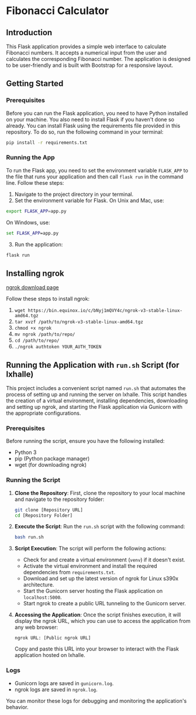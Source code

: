 # Fibonacci Calculator

## Introduction
This Flask application provides a simple web interface to calculate Fibonacci numbers. It accepts a numerical input from the user and calculates the corresponding Fibonacci number. The application is designed to be user-friendly and is built with Bootstrap for a responsive layout.

## Getting Started

### Prerequisites
Before you can run the Flask application, you need to have Python installed on your machine. You also need to install Flask if you haven't done so already. You can install Flask using the requirements file provided in this repository. To do so, run the following command in your terminal:

```bash
pip install -r requirements.txt
```

### Running the App
To run the Flask app, you need to set the environment variable `FLASK_APP` to the file that runs your application and then call `flask run` in the command line. Follow these steps:

1. Navigate to the project directory in your terminal.
2. Set the environment variable for Flask. On Unix and Mac, use:

```bash
export FLASK_APP=app.py
```

On Windows, use:

```cmd
set FLASK_APP=app.py
```

3. Run the application:

```bash
flask run
```
## Installing ngrok
[ngrok download page](https://ngrok.com/download)

Follow these steps to install ngrok:

1. `wget https://bin.equinox.io/c/bNyj1mQVY4c/ngrok-v3-stable-linux-amd64.tgz`
2. `tar xvzf /path/to/ngrok-v3-stable-linux-amd64.tgz`
3. `chmod +x ngrok`
4. `mv ngrok /path/to/repo/`
5. `cd /path/to/repo/`
6. `./ngrok authtoken YOUR_AUTH_TOKEN`

## Running the Application with `run.sh` Script (for lxhalle)

This project includes a convenient script named `run.sh` that automates the process of setting up and running the server on lxhalle. This script handles the creation of a virtual environment, installing dependencies, downloading and setting up ngrok, and starting the Flask application via Gunicorn with the appropriate configurations.

### Prerequisites

Before running the script, ensure you have the following installed:
- Python 3
- pip (Python package manager)
- wget (for downloading ngrok)

### Running the Script

1. **Clone the Repository**:
   First, clone the repository to your local machine and navigate to the repository folder:

   ```bash
   git clone [Repository URL]
   cd [Repository Folder]
   ```

2. **Execute the Script**:
   Run the `run.sh` script with the following command:

   ```bash
   bash run.sh
   ```

3. **Script Execution**:
   The script will perform the following actions:
   - Check for and create a virtual environment (`venv`) if it doesn't exist.
   - Activate the virtual environment and install the required dependencies from `requirements.txt`.
   - Download and set up the latest version of ngrok for Linux s390x architecture.
   - Start the Gunicorn server hosting the Flask application on `localhost:5000`.
   - Start ngrok to create a public URL tunneling to the Gunicorn server.

4. **Accessing the Application**:
   Once the script finishes execution, it will display the ngrok URL, which you can use to access the application from any web browser:
   ```
   ngrok URL: [Public ngrok URL]
   ```
   Copy and paste this URL into your browser to interact with the Flask application hosted on lxhalle.

### Logs

- Gunicorn logs are saved in `gunicorn.log`.
- ngrok logs are saved in `ngrok.log`.

You can monitor these logs for debugging and monitoring the application's behavior.
